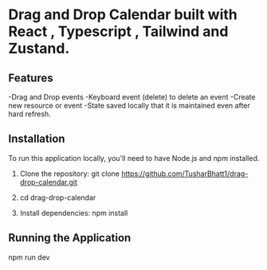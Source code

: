 # Drag and Drop Calendar built with React , Typescript , Tailwind and Zustand.

## Features

-Drag and Drop events
-Keyboard event (delete) to delete an event
-Create new resource or event
-State saved locally that it is maintained even after hard refresh.

## Installation

To run this application locally, you'll need to have Node.js and npm installed. 
1. Clone the repository:
    git clone https://github.com/TusharBhatt1/drag-drop-calendar.git
2.  cd drag-drop-calendar

3. Install dependencies:
    npm install


## Running the Application

npm run dev
